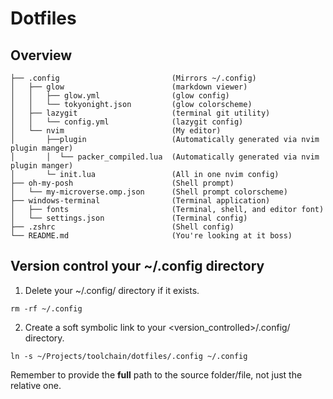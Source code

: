 # Dotfiles
## Overview
```
├── .config                         (Mirrors ~/.config)
│   ├── glow                        (markdown viewer)
│   │   ├── glow.yml                (glow config)
│   │   └── tokyonight.json         (glow colorscheme)
│   ├── lazygit                     (terminal git utility)
│   │   └── config.yml              (lazygit config)
│   └── nvim                        (My editor)
│       ├──plugin                   (Automatically generated via nvim plugin manger)
│       │  └── packer_compiled.lua  (Automatically generated via nvim plugin manger)
│       └─ init.lua                 (All in one nvim config)
├── oh-my-posh                      (Shell prompt)
│   └── my-microverse.omp.json      (Shell prompt colorscheme)
├── windows-terminal                (Terminal application)
│   ├── fonts                       (Terminal, shell, and editor font)
│   └── settings.json               (Terminal config)
├── .zshrc                          (Shell config)
└── README.md                       (You're looking at it boss)
```
## Version control your ~/.config directory
1. Delete your ~/.config/ directory if it exists.
``` Shell
rm -rf ~/.config
```
2. Create a soft symbolic link to your <version_controlled>/.config/ directory.
``` Shell
ln -s ~/Projects/toolchain/dotfiles/.config ~/.config
```
Remember to provide the **full** path to the source folder/file, not just the relative one.
